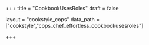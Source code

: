+++
title = "CookbookUsesRoles"
draft = false

layout = "cookstyle_cops"
data_path = ["cookstyle","cops_chef_effortless_cookbookusesroles"]

+++

<!-- The content of this page is automatically generated from the
cops_chef_effortless_cookbookusesroles.yml file in github.com/chef/cookstyle/blob/main/docs-chef-io/data/cookstyle/. -->
